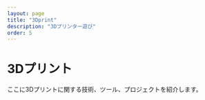 ```yaml
---
layout: page
title: "3Dprint"
description: "3Dプリンター遊び"
order: 5
---
```


# 3Dプリント

ここに3Dプリントに関する技術、ツール、プロジェクトを紹介します。
